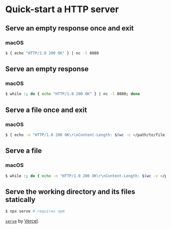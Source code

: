 # Quick-start a HTTP server

## Serve an empty response once and exit

### macOS

```bash
$ { echo "HTTP/1.0 200 OK" } | nc -l 8080
```

## Serve an empty response

### macOS

```bash
$ while :; do { echo "HTTP/1.0 200 OK" } | nc -l 8080; done
```

## Serve a file once and exit

### macOS

```bash
$ { echo -n "HTTP/1.0 200 OK\r\nContent-Length: $(wc -c </path/to/file)\r\n\r\n"; cat /path/to/file; } | nc -l 8080
```

## Serve a file

### macOS

```bash
$ while :; do { echo -n "HTTP/1.0 200 OK\r\nContent-Length: $(wc -c </path/to/file)\r\n\r\n"; cat /path/to/file; } | nc -l 8080; done
```

## Serve the working directory and its files statically

```bash
$ npx serve # requires npm
```

[`serve`](https://github.com/vercel/serve) by [Vercel](https://vercel.com/).

